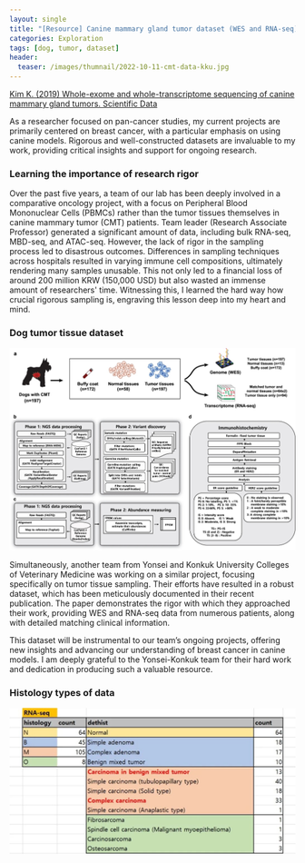 ```yaml
---
layout: single
title: "[Resource] Canine mammary gland tumor dataset (WES and RNA-seq)"
categories: Exploration
tags: [dog, tumor, dataset]
header:
  teaser: /images/thumnail/2022-10-11-cmt-data-kku.jpg
---
```


[Kim K. (2019) Whole-exome and whole-transcriptome sequencing of canine mammary gland tumors. Scientific Data](https://www.nature.com/articles/s41597-019-0149-8)

As a researcher focused on pan-cancer studies, my current projects are primarily centered on breast cancer, with a particular emphasis on using canine models. Rigorous and well-constructed datasets are invaluable to my work, providing critical insights and support for ongoing research.

### Learning the importance of research rigor

Over the past five years, a team of our lab has been deeply involved in a comparative oncology project, with a focus on Peripheral Blood Mononuclear Cells (PBMCs) rather than the tumor tissues themselves in canine mammary tumor (CMT) patients. Team leader (Research Associate Professor) generated a significant amount of data, including bulk RNA-seq, MBD-seq, and ATAC-seq. However, the lack of rigor in the sampling process led to disastrous outcomes. Differences in sampling techniques across hospitals resulted in varying immune cell compositions, ultimately rendering many samples unusable. This not only led to a financial loss of around 200 million KRW (150,000 USD) but also wasted an immense amount of researchers' time. Witnessing this, I learned the hard way how crucial rigorous sampling is, engraving this lesson deep into my heart and mind.

### Dog tumor tissue dataset

![Untitled.jpg](../../images/2022-10-11-cmt-data-kku/a2be6d97aaa0408df548fe6e355189ae20bae4f1.jpg)

Simultaneously, another team from Yonsei and Konkuk University Colleges of Veterinary Medicine was working on a similar project, focusing specifically on tumor tissue sampling. Their efforts have resulted in a robust dataset, which has been meticulously documented in their recent publication. The paper demonstrates the rigor with which they approached their work, providing WES and RNA-seq data from numerous patients, along with detailed matching clinical information.

This dataset will be instrumental to our team’s ongoing projects, offering new insights and advancing our understanding of breast cancer in canine models. I am deeply grateful to the Yonsei-Konkuk team for their hard work and dedication in producing such a valuable resource.

### Histology types of data

![kku.jpg](../../images/2022-10-11-cmt-data-kku/735b23adea4b14eed5bffc28e2a2b92ed1fce461.jpg)